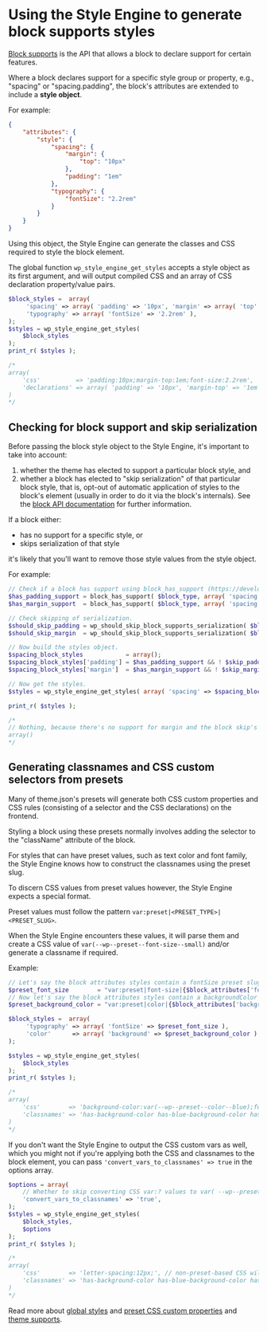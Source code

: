 # Using the Style Engine to generate block supports styles

[Block supports](https://developer.wordpress.org/block-editor/reference-guides/block-api/block-supports/) is the API that allows a block to declare support for certain features.

Where a block declares support for a specific style group or property, e.g., "spacing" or "spacing.padding", the block's attributes are extended to include a **style object**.

For example:

```json
{
    "attributes": {
        "style": {
            "spacing": {
                "margin": {
                    "top": "10px"
                },
                "padding": "1em"
            },
            "typography": {
                "fontSize": "2.2rem"
            }
        }
    }
}
```

Using this object, the Style Engine can generate the classes and CSS required to style the block element.

The global function `wp_style_engine_get_styles` accepts a style object as its first argument, and will output compiled CSS and an array of CSS declaration property/value pairs.

```php
$block_styles =  array(
     'spacing' => array( 'padding' => '10px', 'margin' => array( 'top' => '1em') ),
     'typography' => array( 'fontSize' => '2.2rem' ),
);
$styles = wp_style_engine_get_styles(
    $block_styles
);
print_r( $styles );

/*
array(
    'css'          => 'padding:10px;margin-top:1em;font-size:2.2rem',
    'declarations' => array( 'padding' => '10px', 'margin-top' => '1em', 'font-size' => '2.2rem' )
)
*/
```

## Checking for block support and skip serialization

Before passing the block style object to the Style Engine, it's important to take into account:

1. whether the theme has elected to support a particular block style, and
2. whether a block has elected to "skip serialization" of that particular block style, that is, opt-out of automatic application of styles to the block's element (usually in order to do it via the block's internals). See the [block API documentation](https://developer.wordpress.org/block-editor/explanations/architecture/styles/#block-supports-api) for further information.

If a block either:

- has no support for a specific style, or 
- skips serialization of that style

it's likely that you'll want to remove those style values from the style object.

For example:

```php
// Check if a block has support using block_has_support (https://developer.wordpress.org/reference/functions/block_has_support/)
$has_padding_support = block_has_support( $block_type, array( 'spacing', 'padding' ), false ); // Returns true.
$has_margin_support  = block_has_support( $block_type, array( 'spacing', 'margin' ), false ); // Returns false.

// Check skipping of serialization.
$should_skip_padding = wp_should_skip_block_supports_serialization( $block_type, 'spacing', 'padding' ); // Returns true.
$should_skip_margin  = wp_should_skip_block_supports_serialization( $block_type, 'spacing', 'margin' ); // Returns false.

// Now build the styles object.
$spacing_block_styles            = array();
$spacing_block_styles['padding'] = $has_padding_support && ! $skip_padding ? _wp_array_get( $block_attributes['style'], array( 'spacing', 'padding' ), null ) : null;
$spacing_block_styles['margin']  = $has_margin_support && ! $skip_margin ? _wp_array_get( $block_attributes['style'], array( 'spacing', 'margin' ), null ) : null;

// Now get the styles.
$styles = wp_style_engine_get_styles( array( 'spacing' => $spacing_block_styles ) );

print_r( $styles );

/*
// Nothing, because there's no support for margin and the block skip's serialization for padding.
array()
*/
```

## Generating classnames and CSS custom selectors from presets

Many of theme.json's presets will generate both CSS custom properties and CSS rules (consisting of a selector and the CSS declarations) on the frontend.

Styling a block using these presets normally involves adding the selector to the "className" attribute of the block.

For styles that can have preset values, such as text color and font family, the Style Engine knows how to construct the classnames using the preset slug.

To discern CSS values from preset values however, the Style Engine expects a special format.

Preset values must follow the pattern `var:preset|<PRESET_TYPE>|<PRESET_SLUG>`.

When the Style Engine encounters these values, it will parse them and create a CSS value of `var(--wp--preset--font-size--small)` and/or generate a classname if required.

Example:

```php
// Let's say the block attributes styles contain a fontSize preset slug of "small".
$preset_font_size        = "var:preset|font-size|{$block_attributes['fontSize']}";
// Now let's say the block attributes styles contain a backgroundColor preset slug of "blue".
$preset_background_color = "var:preset|color|{$block_attributes['backgroundColor']}";

$block_styles =  array(
     'typography' => array( 'fontSize' => $preset_font_size ),
     'color'      => array( 'background' => $preset_background_color )
);

$styles = wp_style_engine_get_styles(
    $block_styles
);
print_r( $styles );

/*
array(
    'css'        => 'background-color:var(--wp--preset--color--blue);font-size:var(--wp--preset--font-size--small);',
    'classnames' => 'has-background-color has-blue-background-color has-small-font-size',
)
*/
```

If you don't want the Style Engine to output the CSS custom vars as well, which you might not if you're applying both the CSS and classnames to the block element, you can pass `'convert_vars_to_classnames' => true` in the options array.

```php
$options = array(
    // Whether to skip converting CSS var:? values to var( --wp--preset--* ) values. Default is `false`.
    'convert_vars_to_classnames' => 'true',
);
$styles = wp_style_engine_get_styles(
    $block_styles,
    $options
);
print_r( $styles );

/*
array(
    'css'        => 'letter-spacing:12px;', // non-preset-based CSS will still be compiled.
    'classnames' => 'has-background-color has-blue-background-color has-small-font-size',
)
*/
```

Read more about [global styles](https://developer.wordpress.org/block-editor/explanations/architecture/styles/#global-styles) and [preset CSS custom properties](https://developer.wordpress.org/block-editor/how-to-guides/themes/theme-json/#css-custom-properties-presets-custom) and [theme supports](https://developer.wordpress.org/block-editor/how-to-guides/themes/theme-support/).





